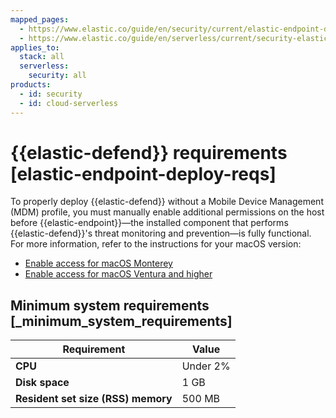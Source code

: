 ```yaml
---
mapped_pages:
  - https://www.elastic.co/guide/en/security/current/elastic-endpoint-deploy-reqs.html
  - https://www.elastic.co/guide/en/serverless/current/security-elastic-endpoint-deploy-reqs.html
applies_to:
  stack: all
  serverless:
    security: all
products:
  - id: security
  - id: cloud-serverless
---
```


# {{elastic-defend}} requirements [elastic-endpoint-deploy-reqs]

To properly deploy {{elastic-defend}} without a Mobile Device Management (MDM) profile, you must manually enable additional permissions on the host before {{elastic-endpoint}}—the installed component that performs {{elastic-defend}}'s threat monitoring and prevention—is fully functional. For more information, refer to the instructions for your macOS version:

* [Enable access for macOS Monterey](enable-access-for-macos-monterey.md)
* [Enable access for macOS Ventura and higher](enable-access-for-macos-ventura-higher.md)


## Minimum system requirements [_minimum_system_requirements]

| Requirement | Value |
| --- | --- |
| **CPU** | Under 2% |
| **Disk space** | 1 GB |
| **Resident set size (RSS) memory** | 500 MB |
